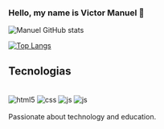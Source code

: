 ### Hello, my name is Victor Manuel 👋

![Manuel GitHub stats](https://github-readme-stats.vercel.app/api?username=VictorCastro22&show_icons=true&theme=dracula)

[![Top Langs](https://github-readme-stats.vercel.app/api/top-langs/?username=VictorCastro22&layout=compact)](https://github.com/anuraghazra/github-readme-stats)

## Tecnologias

<div style="display: inline_block"><br/>
<div style="display: inline_block">
  <img align="center" alt="html5" src="https://img.shields.io/badge/HTML5-E34F26?style=for-the-badge&logo=html5&logoColor=white" />
  <img align="center" alt="css" src="https://img.shields.io/badge/CSS3-1572B6?style=for-the-badge&logo=css3&logoColor=white" />
  <img align="center" alt="js" src="https://img.shields.io/badge/C-00599C?style=for-the-badge&logo=c&logoColor=white" />
  <img align="center" alt="js" src="https://img.shields.io/badge/JavaScript-F7DF1E?style=for-the-badge&logo=javascript&logoColor=black" />
<br></br>
Passionate about technology and education.
